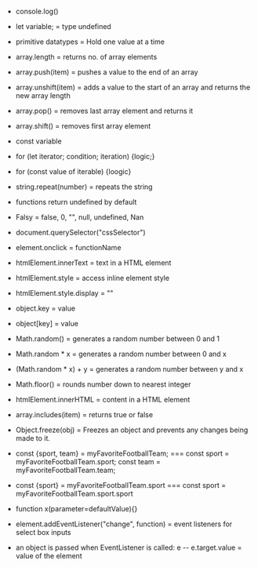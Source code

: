 - console.log()
- let variable; = type undefined
- primitive datatypes = Hold one value at a time
- array.length = returns no. of array elements
- array.push(item) = pushes a value to the end of an array
- array.unshift(item) = adds a value to the start of an array and returns the new array length
- array.pop() = removes last array element and returns it
- array.shift() = removes first array element
- const variable
- for (let iterator; condition; iteration) {logic;}
- for (const value of iterable) {loogic}
- string.repeat(number) = repeats the string
- functions return undefined by default
- Falsy = false, 0, "", null, undefined, Nan
- document.querySelector("cssSelector")
- element.onclick = functionName
- htmlElement.innerText = text in a HTML element
- htmlElement.style = access inline element style
- htmlElement.style.display = ""
- object.key = value
- object[key] = value
- Math.random() = generates a random number between 0 and 1
- Math.random * x = generates a random number between 0 and x
- (Math.random * x) + y = generates a random number between y and x
- Math.floor() = rounds number down to nearest integer
- htmlElement.innerHTML = content in a HTML element
- array.includes(item) = returns true or false

- Object.freeze(obj) = Freezes an object and prevents any changes being made to it.
- const {sport, team} = myFavoriteFootballTeam; === const sport = myFavoriteFootballTeam.sport; const team = myFavoriteFootballTeam.team;
- const {sport} = myFavoriteFootballTeam.sport === const sport = myFavoriteFootballTeam.sport.sport

- function x(parameter=defaultValue){}

- element.addEventListener("change", function) = event listeners for select box inputs
- an object is passed when EventListener is called: e
	-- e.target.value = value of the element